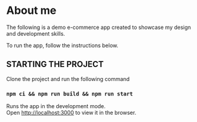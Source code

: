# About me

The following is a demo e-commerce app created to showcase my design and development skills.

To run the app, follow the instructions below.

## STARTING THE PROJECT

Clone the project and run the following command

### `npm ci && npm run build && npm run start`

Runs the app in the development mode.<br />
Open [http://localhost:3000](http://localhost:3000) to view it in the browser.
